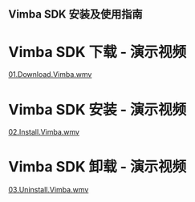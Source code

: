 Vimba SDK 安装及使用指南
---

# Vimba SDK 下载 - 演示视频
[01.Download.Vimba.wmv](01.Download.Vimba.wmv)
  
  
# Vimba SDK 安装 - 演示视频
[02.Install.Vimba.wmv](02.Install.Vimba.wmv)
  

# Vimba SDK 卸载 - 演示视频
[03.Uninstall.Vimba.wmv](03.Uninstall.Vimba.wmv)